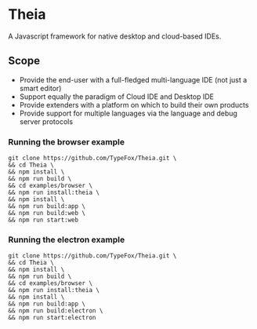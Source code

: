 # Theia

A Javascript framework for native desktop and cloud-based IDEs.

## Scope
 - Provide the end-user with a full-fledged multi-language IDE  (not just a smart editor)
 - Support equally the paradigm of Cloud IDE and Desktop IDE
 - Provide extenders with a platform on which to build their own products
 - Provide support for multiple languages via the language and debug server protocols
 
 ### Running the browser example
 ```
 git clone https://github.com/TypeFox/Theia.git \
&& cd Theia \
&& npm install \
&& npm run build \
&& cd examples/browser \
&& npm run install:theia \
&& npm install \
&& npm run build:app \
&& npm run build:web \
&& npm run start:web
```

 ### Running the electron example
 ```
 git clone https://github.com/TypeFox/Theia.git \
&& cd Theia \
&& npm install \
&& npm run build \
&& cd examples/browser \
&& npm run install:theia \
&& npm install \
&& npm run build:app \
&& npm run build:electron \
&& npm run start:electron
```
